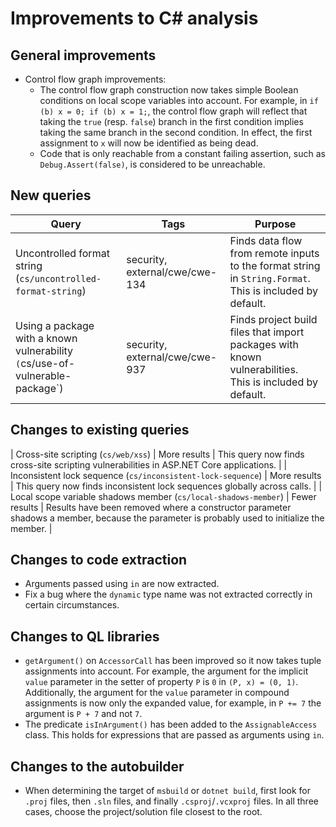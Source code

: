 # Improvements to C# analysis

## General improvements

* Control flow graph improvements:
  * The control flow graph construction now takes simple Boolean conditions on local scope variables into account. For example, in `if (b) x = 0; if (b) x = 1;`, the control flow graph will reflect that taking the `true` (resp. `false`) branch in the first condition implies taking the same branch in the second condition. In effect, the first assignment to `x` will now be identified as being dead.
  * Code that is only reachable from a constant failing assertion, such as `Debug.Assert(false)`, is considered to be unreachable.

## New queries

| **Query**                   | **Tags**  | **Purpose**                                                        |
|-----------------------------|-----------|--------------------------------------------------------------------|
| Uncontrolled format string (`cs/uncontrolled-format-string`) | security, external/cwe/cwe-134 | Finds data flow from remote inputs to the format string in `String.Format`. This is included by default. |
| Using a package with a known vulnerability `(`cs/use-of-vulnerable-package`) | security, external/cwe/cwe-937 | Finds project build files that import packages with known vulnerabilities. This is included by default. |

## Changes to existing queries

| Cross-site scripting (`cs/web/xss`) | More results | This query now finds cross-site scripting vulnerabilities in ASP.NET Core applications. |
| Inconsistent lock sequence (`cs/inconsistent-lock-sequence`) | More results | This query now finds inconsistent lock sequences globally across calls. |
| Local scope variable shadows member (`cs/local-shadows-member`) | Fewer results | Results have been removed where a constructor parameter shadows a member, because the parameter is probably used to initialize the member. |

## Changes to code extraction

* Arguments passed using `in` are now extracted.
* Fix a bug where the `dynamic` type name was not extracted correctly in certain circumstances.

## Changes to QL libraries

* `getArgument()` on `AccessorCall` has been improved so it now takes tuple assignments into account. For example, the argument for the implicit `value` parameter in the setter of property `P` is `0` in `(P, x) = (0, 1)`. Additionally, the argument for the `value` parameter in compound assignments is now only the expanded value, for example, in `P += 7` the argument is `P + 7` and not `7`.
* The predicate `isInArgument()` has been added to the `AssignableAccess` class. This holds for expressions that are passed as arguments using `in`.

## Changes to the autobuilder

* When determining the target of `msbuild` or `dotnet build`, first look for `.proj` files, then `.sln` files, and finally `.csproj`/`.vcxproj` files. In all three cases, choose the project/solution file closest to the root.
